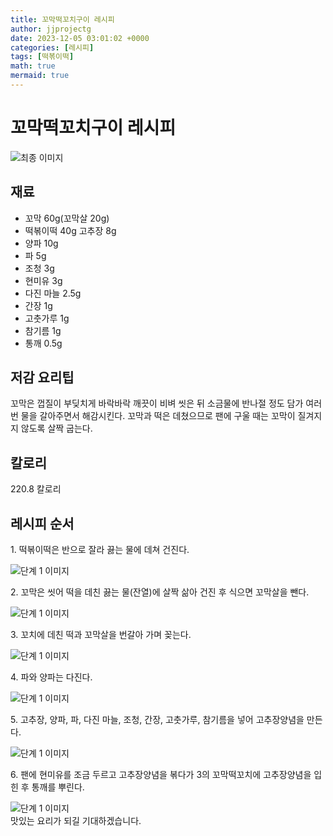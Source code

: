 ```yaml
---
title: 꼬막떡꼬치구이 레시피
author: jjprojectg
date: 2023-12-05 03:01:02 +0000
categories: [레시피]
tags: [떡볶이떡]
math: true
mermaid: true
---
```

<meta name="og:type" content="website"/>
<meta charset="UTF-8"/>
<div class="header">
  <h1>꼬막떡꼬치구이 레시피</h1>
</div>

<div class="container my-4">
  <div class="row">
    <div class="col-12 col-md-6">
      <div class="recipe-image">
        <img src="http://www.foodsafetykorea.go.kr/uploadimg/20141118/20141118101958_1416273598193.jpg" class="step-image" alt="최종 이미지"/>
      </div>
    </div>
    <div class="col-12 col-md-6">
      <div class="ingredients">
        <h2>재료</h2>
        <ul class="card">
          <li> 꼬막 60g(꼬막살 20g) </li>
          <li>  떡볶이떡 40g 고추장 8g </li>
          <li>  양파 10g </li>
          <li>  파 5g </li>
          <li>  조청 3g </li>
          <li>  현미유 3g </li>
          <li>  다진 마늘 2.5g </li>
          <li>  간장 1g </li>
          <li>  고춧가루 1g </li>
          <li>  참기름 1g </li>
          <li>  통깨 0.5g </li>
</ul>
      </div>
    </div>
    <div class="col-12 col-md-6">
      <div class="ingredients">
        <h2>저감 요리팁</h2>
        <div class="card"> 
          <p>
            꼬막은 껍질이 부딪치게 바락바락 깨끗이 비벼 씻은 뒤 소금물에 반나절 정도 담가 여러번 물을 갈아주면서 해감시킨다. 꼬막과 떡은 데쳤으므로 팬에 구울 때는 꼬막이 질겨지지 않도록 살짝 굽는다.
          </p>
        </div>
      </div>
      <div class="ingredients">
        <h2>칼로리</h2>
        <div class="card"> 
          <p>
            220.8 칼로리
          </p>
        </div>
      </div>
    </div>
  </div>

  <h2 class="my-4">레시피 순서</h2>
  <div class="card recipe-card">
    <div class="card-body recipe-step">
      <p class="card-text step-description">1. 떡볶이떡은 반으로 잘라 끓는 물에 데쳐 건진다.</p>
      <img src="http://www.foodsafetykorea.go.kr/uploadimg/cook/739-1.jpg" alt="단계 1 이미지" class="step-image"/>
    </div>
  </div>
  <div class="card recipe-card">
    <div class="card-body recipe-step">
      <p class="card-text step-description">2. 꼬막은 씻어 떡을 데친 끓는 물(잔열)에 살짝 삶아 건진 후 식으면 꼬막살을 뺀다.</p>
      <img src="http://www.foodsafetykorea.go.kr/uploadimg/cook/739-2.jpg" alt="단계 1 이미지" class="step-image"/>
    </div>
  </div>
  <div class="card recipe-card">
    <div class="card-body recipe-step">
      <p class="card-text step-description">3. 꼬치에 데친 떡과 꼬막살을 번갈아 가며 꽂는다.</p>
      <img src="http://www.foodsafetykorea.go.kr/uploadimg/cook/739-3.jpg" alt="단계 1 이미지" class="step-image"/>
    </div>
  </div>
  <div class="card recipe-card">
    <div class="card-body recipe-step">
      <p class="card-text step-description">4. 파와 양파는 다진다.</p>
      <img src="http://www.foodsafetykorea.go.kr/uploadimg/cook/739-4.jpg" alt="단계 1 이미지" class="step-image"/>
    </div>
  </div>
  <div class="card recipe-card">
    <div class="card-body recipe-step">
      <p class="card-text step-description">5. 고추장, 양파, 파, 다진 마늘, 조청, 간장, 고춧가루, 참기름을 넣어 고추장양념을 만든다.</p>
      <img src="http://www.foodsafetykorea.go.kr/uploadimg/cook/739-5.jpg" alt="단계 1 이미지" class="step-image"/>
    </div>
  </div>
  <div class="card recipe-card">
    <div class="card-body recipe-step">
      <p class="card-text step-description">6. 팬에 현미유를 조금 두르고 고추장양념을 볶다가 3의 꼬막떡꼬치에 고추장양념을 입힌 후 통깨를 뿌린다.</p>
      <img src="http://www.foodsafetykorea.go.kr/uploadimg/cook/739-6.jpg" alt="단계 1 이미지" class="step-image"/>
    </div>
  </div>

</div>
맛있는 요리가 되길 기대하겠습니다.
